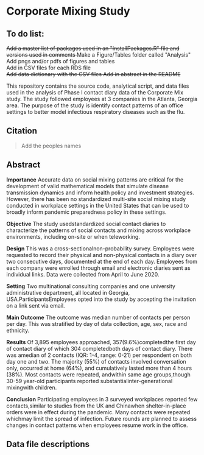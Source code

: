# Corporate Mixing Study
## To do list:
<strike>Add a master list of packages used in an "InstallPackages.R" file and versions used in comments </strike>
Make a Figure/Tables folder called "Analysis" <br />
Add pngs and/or pdfs of figures and tables <br />
Add in CSV files for each RDS file <br />
<strike>Add data dictionary with the CSV files </strike>
<strike>Add in abstract in the README</strike> 

This repository contains the source code, analytical script, and data files used in the analysis of Phase I contact diary data of the Corporate Mix study. The study followed employees at 3 companies in the Atlanta, Georgia area. The purpose of the study is identify contact patterns of an office settings to better model infectious respiratory diseases such as the flu.

## Citation 
> Add the peoples names

## Abstract
<b>Importance</b>
Accurate data on social mixing patterns are critical for the development of valid mathematical models that simulate disease transmission dynamics and inform health policy and investment strategies. However, there has been no standardized multi-site social mixing study conducted in workplace settings in the United States that can be used to broadly inform pandemic preparedness policy in these settings.

<b>Objective</b>
The study usedstandardized social contact diaries to characterize the patterns of social contacts and mixing across workplace environments, including on-site or when teleworking.

<b>Design</b>
This was a cross-sectionalnon-probability survey. Employees were requested to record their physical and non-physical contacts in a diary over two consecutive days, documented at the end of each day. Employees from each company were enrolled through email and electronic diaries sent as individual links. Data were collected from April to June 2020.

<b>Setting</b>
Two multinational consulting companies and one university administrative department, all located in Georgia, USA.ParticipantsEmployees opted into the study by accepting the invitation on a link sent via email.

<b>Main Outcome</b>
The outcome was median number of contacts per person per day. This was stratified by day of data collection, age, sex, race and ethnicity.

<b>Results</b>
Of 3,895 employees approached, 357(9.6%)completedthe first day of contact diary of which 304 completedboth days of contact diary. There was amedian of 2 contacts (IQR: 1-4, range: 0-21) per respondent on both day one and two. The majority (55%) of contacts involved conversation only, occurred at home (64%), and cumulatively lasted more than 4 hours (38%). Most contacts were repeated, andwithin same age groups,though 30-59 year-old participants reported substantialinter-generational mixingwith children.

<b>Conclusion</b>
Participating employees in 3 surveyed workplaces reported few contacts,similar to studies from the UK and Chinawhen shelter-in-place orders were in effect during the pandemic. Many contacts were repeated whichmay limit the spread of infection. Future rounds are planned to assess changes in contact patterns when employees resume work in the office.


## Data file descriptions


